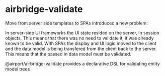 # airbridge-validate

Move from server side templates to SPAs introduced a new problem:

In server-side UI frameworks the UI state resided on the server, in 
session objects.  This means that there was no need to validate it,
it was already known to be valid.  With SPAs the display and UI
logic moved to the client and the data model is being transfered
from the client back to the server.  This means that the passed
in data model must be validated.

@airport/airbridge-validate provides a declarative DSL for
validating entity model trees
